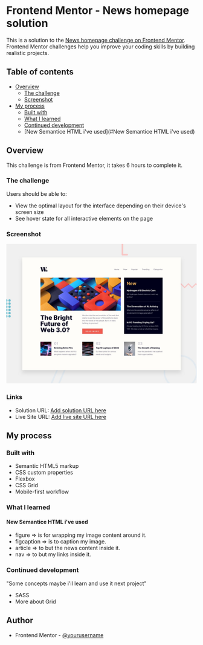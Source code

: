 # Frontend Mentor - News homepage solution

This is a solution to the [News homepage challenge on Frontend Mentor](https://www.frontendmentor.io/challenges/news-homepage-H6SWTa1MFl). Frontend Mentor challenges help you improve your coding skills by building realistic projects. 

## Table of contents

- [Overview](#overview)
  - [The challenge](#the-challenge)
  - [Screenshot](#screenshot)
- [My process](#my-process)
  - [Built with](#built-with)
  - [What I learned](#what-i-learned)
  - [Continued development](#continued-development)
  - [New Semantice HTML i've used](#New Semantice HTML i've used)
  

## Overview
This challenge is from Frontend Mentor, it takes 6 hours to complete it.

### The challenge

Users should be able to:

- View the optimal layout for the interface depending on their device's screen size
- See hover state for all interactive elements on the page

### Screenshot

![](./design/desktop-preview.jpg)


### Links

- Solution URL: [Add solution URL here](https://github.com/MohamedFekrie/FEM-News-homepage.git)
- Live Site URL: [Add live site URL here](https://mohamedfekrie.github.io/FEM-News-homepage/)

## My process

### Built with

- Semantic HTML5 markup
- CSS custom properties
- Flexbox
- CSS Grid
- Mobile-first workflow

### What I learned

#### New Semantice HTML i've used

- figure => is for wrapping my image content around it.
- figcaption => is to caption my image.
- article => to but the news content inside it.
- nav => to but my links inside it.

### Continued development
"Some concepts maybe i'll learn and use it next project"
- SASS
- More about Grid


## Author


- Frontend Mentor - [@yourusername](https://www.frontendmentor.io/profile/MohamedFekrie)
